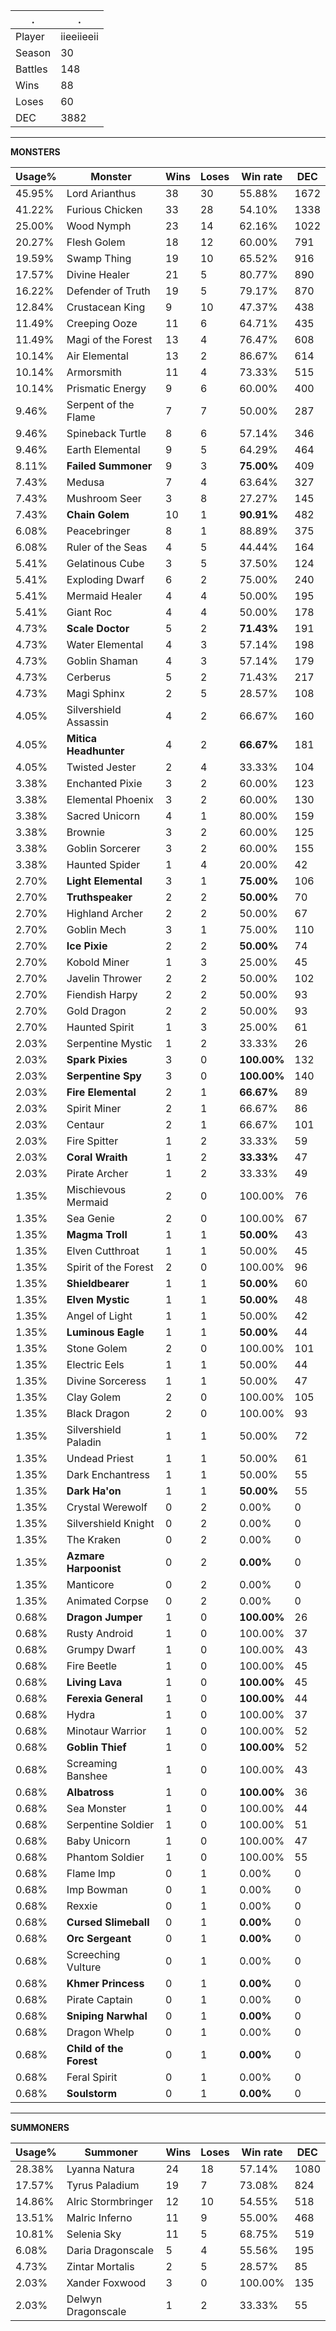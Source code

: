 .|.
|-|-
Player|iieeiieeii
Season|30
Battles|148
Wins|88
Loses|60
DEC|3882

---
**MONSTERS**

Usage%|Monster|Wins|Loses|Win rate|DEC|
-|-|-|-|-|-|
45.95%|Lord Arianthus|38|30|55.88%|1672|
41.22%|Furious Chicken|33|28|54.10%|1338|
25.00%|Wood Nymph|23|14|62.16%|1022|
20.27%|Flesh Golem|18|12|60.00%|791|
19.59%|Swamp Thing|19|10|65.52%|916|
17.57%|Divine Healer|21|5|80.77%|890|
16.22%|Defender of Truth|19|5|79.17%|870|
12.84%|Crustacean King|9|10|47.37%|438|
11.49%|Creeping Ooze|11|6|64.71%|435|
11.49%|Magi of the Forest|13|4|76.47%|608|
10.14%|Air Elemental|13|2|86.67%|614|
10.14%|Armorsmith|11|4|73.33%|515|
10.14%|Prismatic Energy|9|6|60.00%|400|
9.46%|Serpent of the Flame|7|7|50.00%|287|
9.46%|Spineback Turtle|8|6|57.14%|346|
9.46%|Earth Elemental|9|5|64.29%|464|
8.11%|**Failed Summoner**|9|3|**75.00%**|409|
7.43%|Medusa|7|4|63.64%|327|
7.43%|Mushroom Seer|3|8|27.27%|145|
7.43%|**Chain Golem**|10|1|**90.91%**|482|
6.08%|Peacebringer|8|1|88.89%|375|
6.08%|Ruler of the Seas|4|5|44.44%|164|
5.41%|Gelatinous Cube|3|5|37.50%|124|
5.41%|Exploding Dwarf|6|2|75.00%|240|
5.41%|Mermaid Healer|4|4|50.00%|195|
5.41%|Giant Roc|4|4|50.00%|178|
4.73%|**Scale Doctor**|5|2|**71.43%**|191|
4.73%|Water Elemental|4|3|57.14%|198|
4.73%|Goblin Shaman|4|3|57.14%|179|
4.73%|Cerberus|5|2|71.43%|217|
4.73%|Magi Sphinx|2|5|28.57%|108|
4.05%|Silvershield Assassin|4|2|66.67%|160|
4.05%|**Mitica Headhunter**|4|2|**66.67%**|181|
4.05%|Twisted Jester|2|4|33.33%|104|
3.38%|Enchanted Pixie|3|2|60.00%|123|
3.38%|Elemental Phoenix|3|2|60.00%|130|
3.38%|Sacred Unicorn|4|1|80.00%|159|
3.38%|Brownie|3|2|60.00%|125|
3.38%|Goblin Sorcerer|3|2|60.00%|155|
3.38%|Haunted Spider|1|4|20.00%|42|
2.70%|**Light Elemental**|3|1|**75.00%**|106|
2.70%|**Truthspeaker**|2|2|**50.00%**|70|
2.70%|Highland Archer|2|2|50.00%|67|
2.70%|Goblin Mech|3|1|75.00%|110|
2.70%|**Ice Pixie**|2|2|**50.00%**|74|
2.70%|Kobold Miner|1|3|25.00%|45|
2.70%|Javelin Thrower|2|2|50.00%|102|
2.70%|Fiendish Harpy|2|2|50.00%|93|
2.70%|Gold Dragon|2|2|50.00%|93|
2.70%|Haunted Spirit|1|3|25.00%|61|
2.03%|Serpentine Mystic|1|2|33.33%|26|
2.03%|**Spark Pixies**|3|0|**100.00%**|132|
2.03%|**Serpentine Spy**|3|0|**100.00%**|140|
2.03%|**Fire Elemental**|2|1|**66.67%**|89|
2.03%|Spirit Miner|2|1|66.67%|86|
2.03%|Centaur|2|1|66.67%|101|
2.03%|Fire Spitter|1|2|33.33%|59|
2.03%|**Coral Wraith**|1|2|**33.33%**|47|
2.03%|Pirate Archer|1|2|33.33%|49|
1.35%|Mischievous Mermaid|2|0|100.00%|76|
1.35%|Sea Genie|2|0|100.00%|67|
1.35%|**Magma Troll**|1|1|**50.00%**|43|
1.35%|Elven Cutthroat|1|1|50.00%|45|
1.35%|Spirit of the Forest|2|0|100.00%|96|
1.35%|**Shieldbearer**|1|1|**50.00%**|60|
1.35%|**Elven Mystic**|1|1|**50.00%**|48|
1.35%|Angel of Light|1|1|50.00%|42|
1.35%|**Luminous Eagle**|1|1|**50.00%**|44|
1.35%|Stone Golem|2|0|100.00%|101|
1.35%|Electric Eels|1|1|50.00%|44|
1.35%|Divine Sorceress|1|1|50.00%|47|
1.35%|Clay Golem|2|0|100.00%|105|
1.35%|Black Dragon|2|0|100.00%|93|
1.35%|Silvershield Paladin|1|1|50.00%|72|
1.35%|Undead Priest|1|1|50.00%|61|
1.35%|Dark Enchantress|1|1|50.00%|55|
1.35%|**Dark Ha'on**|1|1|**50.00%**|55|
1.35%|Crystal Werewolf|0|2|0.00%|0|
1.35%|Silvershield Knight|0|2|0.00%|0|
1.35%|The Kraken|0|2|0.00%|0|
1.35%|**Azmare Harpoonist**|0|2|**0.00%**|0|
1.35%|Manticore|0|2|0.00%|0|
1.35%|Animated Corpse|0|2|0.00%|0|
0.68%|**Dragon Jumper**|1|0|**100.00%**|26|
0.68%|Rusty Android|1|0|100.00%|37|
0.68%|Grumpy Dwarf|1|0|100.00%|43|
0.68%|Fire Beetle|1|0|100.00%|45|
0.68%|**Living Lava**|1|0|**100.00%**|45|
0.68%|**Ferexia General**|1|0|**100.00%**|44|
0.68%|Hydra|1|0|100.00%|37|
0.68%|Minotaur Warrior|1|0|100.00%|52|
0.68%|**Goblin Thief**|1|0|**100.00%**|52|
0.68%|Screaming Banshee|1|0|100.00%|43|
0.68%|**Albatross**|1|0|**100.00%**|36|
0.68%|Sea Monster|1|0|100.00%|44|
0.68%|Serpentine Soldier|1|0|100.00%|51|
0.68%|Baby Unicorn|1|0|100.00%|47|
0.68%|Phantom Soldier|1|0|100.00%|55|
0.68%|Flame Imp|0|1|0.00%|0|
0.68%|Imp Bowman|0|1|0.00%|0|
0.68%|Rexxie|0|1|0.00%|0|
0.68%|**Cursed Slimeball**|0|1|**0.00%**|0|
0.68%|**Orc Sergeant**|0|1|**0.00%**|0|
0.68%|Screeching Vulture|0|1|0.00%|0|
0.68%|**Khmer Princess**|0|1|**0.00%**|0|
0.68%|Pirate Captain|0|1|0.00%|0|
0.68%|**Sniping Narwhal**|0|1|**0.00%**|0|
0.68%|Dragon Whelp|0|1|0.00%|0|
0.68%|**Child of the Forest**|0|1|**0.00%**|0|
0.68%|Feral Spirit|0|1|0.00%|0|
0.68%|**Soulstorm**|0|1|**0.00%**|0|

---
**SUMMONERS**

Usage%|Summoner|Wins|Loses|Win rate|DEC|
-|-|-|-|-|-|
28.38%|Lyanna Natura|24|18|57.14%|1080|
17.57%|Tyrus Paladium|19|7|73.08%|824|
14.86%|Alric Stormbringer|12|10|54.55%|518|
13.51%|Malric Inferno|11|9|55.00%|468|
10.81%|Selenia Sky|11|5|68.75%|519|
6.08%|Daria Dragonscale|5|4|55.56%|195|
4.73%|Zintar Mortalis|2|5|28.57%|85|
2.03%|Xander Foxwood|3|0|100.00%|135|
2.03%|Delwyn Dragonscale|1|2|33.33%|55|
